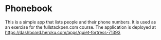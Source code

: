 # Phonebook
This is a simple app that lists people and their phone numbers. It is used as an exercise for the fullstackpen.com course.
The application is deployed at https://dashboard.heroku.com/apps/quiet-fortress-71393
